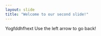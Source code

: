 ```yaml
---
layout: slide
title: "Welcome to our second slide!"
---
```

Yogfddhfhext
Use the left arrow to go back!
